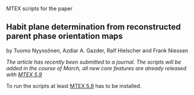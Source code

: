 MTEX scripts for the paper

## Habit plane determination from reconstructed parent phase orientation maps

by Tuomo Nyyssönen, Azdiar A. Gazder, Ralf Hielscher and Frank Niessen

*The article has recently been submitted to a journal. The scripts will be added in the course of March, all new core features are already released with [MTEX 5.9](https://mtex-toolbox.github.io/changelog#1)*

To run the scripts at least [MTEX 5.9](https://mtex-toolbox.github.io/download) has to be installed.
